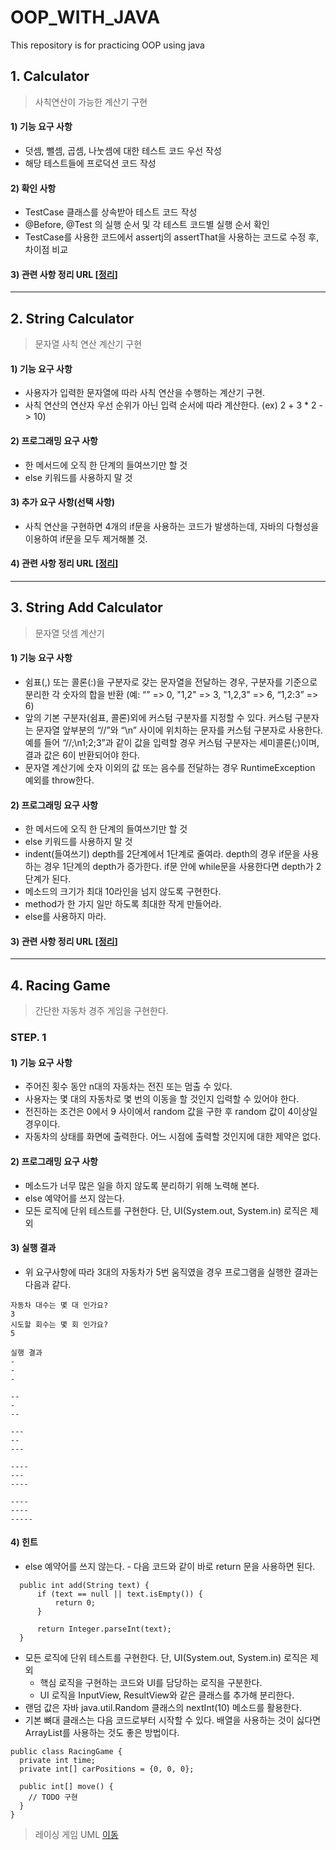 # OOP_WITH_JAVA

This repository is for practicing OOP using java

## 1. Calculator
> 사칙연산이 가능한 계산기 구현
#### 1) 기능 요구 사항
* 덧셈, 뺄셈, 곱셈, 나눗셈에 대한 테스트 코드 우선 작성
* 해당 테스트들에 프로덕션 코드 작성

#### 2) 확인 사항
* TestCase 클래스를 상속받아 테스트 코드 작성
* @Before, @Test 의 실행 순서 및 각 테스트 코드별 실행 순서 확인
* TestCase를 사용한 코드에서 assertj의 assertThat을 사용하는 코드로 수정 후, 차이점 비교

#### 3) 관련 사항 정리 URL [[정리]()]
-----------------
## 2. String Calculator
> 문자열 사칙 연산 계산기 구현
#### 1) 기능 요구 사항
* 사용자가 입력한 문자열에 따라 사칙 연산을 수행하는 계산기 구현.
* 사칙 연산의 연산자 우선 순위가 아닌 입력 순서에 따라 계산한다. (ex) 2 + 3 * 2 -> 10) 
#### 2) 프로그래밍 요구 사항
* 한 메서드에 오직 한 단계의 들여쓰기만 할 것
* else 키워드를 사용하지 말 것
#### 3) 추가 요구 사항(선택 사항)
* 사칙 연산을 구현하면 4개의 if문을 사용하는 코드가 발생하는데, 자바의 다형성을 이용하여 if문을 모두 제거해볼 것.
#### 4) 관련 사항 정리 URL [[정리]()]
-----------------
## 3. String Add Calculator
> 문자열 덧셈 계산기
#### 1) 기능 요구 사항
* 쉼표(,) 또는 콜론(:)을 구분자로 갖는 문자열을 전달하는 경우, 구분자를 기준으로 분리한 각 숫자의 합을 반환 (예: “” => 0, "1,2" => 3, "1,2,3" => 6, “1,2:3” => 6)
* 앞의 기본 구분자(쉼표, 콜론)외에 커스텀 구분자를 지정할 수 있다. 커스텀 구분자는 문자열 앞부분의 “//”와 “\n” 사이에 위치하는 문자를 커스텀 구분자로 사용한다. 예를 들어 “//;\n1;2;3”과 같이 값을 입력할 경우 커스텀 구분자는 세미콜론(;)이며, 결과 값은 6이 반환되어야 한다.
* 문자열 계산기에 숫자 이외의 값 또는 음수를 전달하는 경우 RuntimeException 예외를 throw한다.
#### 2) 프로그래밍 요구 사항
* 한 메서드에 오직 한 단계의 들여쓰기만 할 것
* else 키워드를 사용하지 말 것
* indent(들여쓰기) depth를 2단계에서 1단계로 줄여라. depth의 경우 if문을 사용하는 경우 1단계의 depth가 증가한다. if문 안에 while문을 사용한다면 depth가 2단계가 된다.
* 메소드의 크기가 최대 10라인을 넘지 않도록 구현한다.
* method가 한 가지 일만 하도록 최대한 작게 만들어라.
* else를 사용하지 마라.
#### 3) 관련 사항 정리 URL [[정리]()]
-----------------
## 4. Racing Game
> 간단한 자동차 경주 게임을 구현한다.
### STEP. 1
#### 1) 기능 요구 사항
* 주어진 횟수 동안 n대의 자동차는 전진 또는 멈출 수 있다.
* 사용자는 몇 대의 자동차로 몇 번의 이동을 할 것인지 입력할 수 있어야 한다.
* 전진하는 조건은 0에서 9 사이에서 random 값을 구한 후 random 값이 4이상일 경우이다.
* 자동차의 상태를 화면에 출력한다. 어느 시점에 출력할 것인지에 대한 제약은 없다.
#### 2) 프로그래밍 요구 사항
* 메소드가 너무 많은 일을 하지 않도록 분리하기 위해 노력해 본다.
* else 예약어를 쓰지 않는다.
* 모든 로직에 단위 테스트를 구현한다. 단, UI(System.out, System.in) 로직은 제외
#### 3) 실행 결과
* 위 요구사항에 따라 3대의 자동차가 5번 움직였을 경우 프로그램을 실행한 결과는 다음과 같다.
```
자동차 대수는 몇 대 인가요?
3
시도할 회수는 몇 회 인가요?
5

실행 결과
-
-
-

--
-
--

---
--
---

----
---
----

----
----
-----
```
#### 4) 힌트
* else 예약어를 쓰지 않는다. - 다음 코드와 같이 바로 return 문을 사용하면 된다.
```
  public int add(String text) {
      if (text == null || text.isEmpty()) {
          return 0;
      }

      return Integer.parseInt(text);
  }
```
* 모든 로직에 단위 테스트를 구현한다. 단, UI(System.out, System.in) 로직은 제외
    * 핵심 로직을 구현하는 코드와 UI를 담당하는 로직을 구분한다.
    * UI 로직을 InputView, ResultView와 같은 클래스를 추가해 분리한다.
* 랜덤 값은 자바 java.util.Random 클래스의 nextInt(10) 메소드를 활용한다.
* 기본 뼈대 클래스는 다음 코드로부터 시작할 수 있다. 배열을 사용하는 것이 싫다면 ArrayList를 사용하는 것도 좋은 방법이다.
```
public class RacingGame {
  private int time;
  private int[] carPositions = {0, 0, 0};

  public int[] move() {
    // TODO 구현
  }
}
```

> 레이싱 게임 UML [이동](https://www.draw.io/?state=%7B%22ids%22:%5B%221CFZINbjVneCibnjpzMsNQP5EoNYEBhth%22%5D,%22action%22:%22open%22,%22userId%22:%22113946954000195770550%22%7D#G1CFZINbjVneCibnjpzMsNQP5EoNYEBhth)
